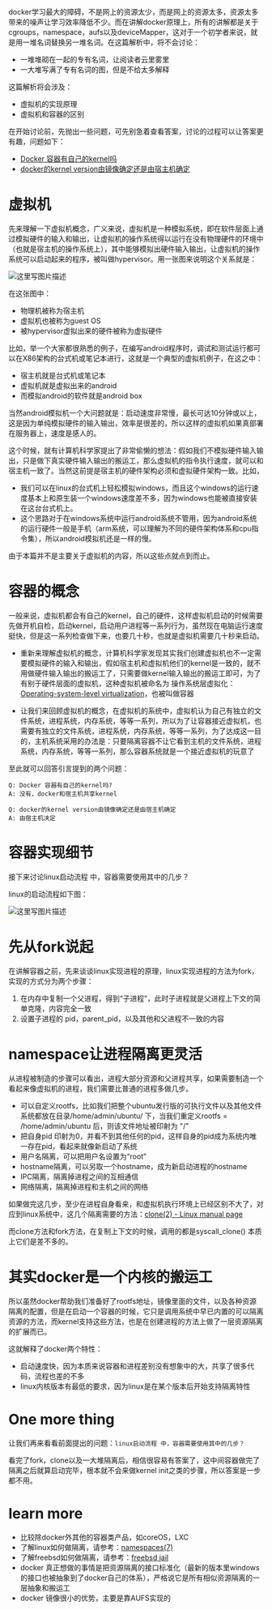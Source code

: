 
docker学习最大的障碍，不是网上的资源太少，而是网上的资源太多，资源太多带来的噪声让学习效率降低不少。而在讲解docker原理上，所有的讲解都是关于cgroups，namespace，aufs以及deviceMapper，这对于一个初学者来说，就是用一堆名词替换另一堆名词。在这篇解析中，将不会讨论：

* 一堆堆砌在一起的专有名词，让阅读者云里雾里
* 一大堆写满了专有名词的图，但是不给太多解释


这篇解析将会涉及：

* 虚拟机的实现原理
* 虚拟机和容器的区别

在开始讨论前，先抛出一些问题，可先别急着查看答案，讨论的过程可以让答案更有趣，问题如下：

* [Docker 容器有自己的kernel吗](https://superuser.com/questions/889472/docker-containers-have-their-own-kernel-or-not)
* [docker的kernel version由镜像确定还是由宿主机确定](https://groups.google.com/forum/#!topic/docker-user/IDz4iQ15t0A)


# 虚拟机

先来理解一下虚拟机概念，广义来说，虚拟机是一种模拟系统，即在软件层面上通过模拟硬件的输入和输出，让虚拟机的操作系统得以运行在没有物理硬件的环境中（也就是宿主机的操作系统上），其中能够模拟出硬件输入输出，让虚拟机的操作系统可以启动起来的程序，被叫做hypervisor。用一张图来说明这个关系就是：

![这里写图片描述](http://upload-images.jianshu.io/upload_images/1936544-0881e3358dc25942?imageMogr2/auto-orient/strip%7CimageView2/2/w/1240)

在这张图中：

* 物理机被称为宿主机
* 虚拟机也被称为guest OS
* 被hypervisor虚拟出来的硬件被称为虚拟硬件

比如，举一个大家都很熟悉的例子，在编写android程序时，调试和测试运行都可以在X86架构的台式机或笔记本进行，这就是一个典型的虚拟机例子，在这之中：

* 宿主机就是台式机或笔记本
* 虚拟机就是虚拟出来的android
* 而模拟android的软件就是android box

当然android模拟机一个大问题就是：启动速度非常慢，最长可达10分钟或以上，这是因为单纯模拟硬件的输入输出，效率是很差的，所以这样的虚拟机如果真部署在服务器上，速度是感人的。

这个时候，就有计算机科学家提出了非常偷懒的想法：假如我们不模拟硬件输入输出，只是做下真实硬件输入输出的搬运工，那么虚拟机的指令执行速度，就可以和宿主机一致了。当然这前提是宿主机的硬件架构必须和虚拟硬件架构一致。比如，

* 我们可以在linux的台式机上轻松模拟windows，而且这个windows的运行速度基本上和原生装一个windows速度差不多，因为windows也能被直接安装在这台台式机上。
* 这个思路对于在windows系统中运行android系统不管用，因为android系统的运行硬件一般是手机（arm系统，可以理解为不同的硬件架构体系和cpu指令集），所以android模拟机还是一样的慢。

由于本篇并不是主要关于虚拟机的内容，所以这些点就点到而止。

# 容器的概念

一般来说，虚拟机都会有自己的kernel，自己的硬件，这样虚拟机启动的时候需要先做开机自检，启动kernel，启动用户进程等一系列行为，虽然现在电脑运行速度挺快，但是这一系列检查做下来，也要几十秒，也就是虚拟机需要几十秒来启动。

* 重新来理解虚拟机的概念，计算机科学家发现其实我们创建虚拟机也不一定需要模拟硬件的输入和输出，假如宿主机和虚拟机他们的kernel是一致的，就不用做硬件输入输出的搬运工了，只需要做kernel输入输出的搬运工即可，为了有别于硬件层面的虚拟机，这种虚拟机被命名为 操作系统层虚拟化：[Operating-system-level virtualization](https://en.wikipedia.org/wiki/Operating-system-level_virtualization)，也被叫做容器

* 让我们来回顾虚拟机的概念，在虚拟机的系统中，虚拟机认为自己有独立的文件系统，进程系统，内存系统，等等一系列，所以为了让容器接近虚拟机，也需要有独立的文件系统，进程系统，内存系统，等等一系列，为了达成这一目的，主机系统采用的办法是：只要隔离容器不让它看到主机的文件系统，进程系统，内存系统，等等一系列，那么容器系统就是一个接近虚拟机的玩意了

至此就可以回答引言提到的两个问题：

```
Q: Docker 容器有自己的kernel吗?
A: 没有，docker和宿主机共享kernel

Q: docker的kernel version由镜像确定还是由宿主机确定
A: 由宿主机决定
```


# 容器实现细节
 
接下来讨论linux启动流程 中，容器需要使用其中的几步？

linux的启动流程如下图：

![这里写图片描述](http://upload-images.jianshu.io/upload_images/1936544-28b8e143e1d6310d?imageMogr2/auto-orient/strip%7CimageView2/2/w/1240)

# 先从fork说起

在讲解容器之前，先来谈谈linux实现进程的原理，linux实现进程的方法为fork，实现的方式分为两个步骤：

1. 在内存中复制一个父进程，得到“子进程”，此时子进程就是父进程上下文的简单克隆，内容完全一致
2. 设置子进程的 pid，parent_pid，以及其他和父进程不一致的内容

# namespace让进程隔离更灵活

从进程被制造的步骤可以看出，进程大部分资源和父进程共享，如果需要制造一个看起来像虚拟机的进程，我们需要比普通的进程多做几步。

* 可以自定义rootfs，比如我们把整个ubuntu发行版的可执行文件以及其他文件系统都放在目录/home/admin/ubuntu/ 下，当我们重定义rootfs = /home/admin/ubuntu 后，则该文件地址被印射为 "/"
* 把自身pid 印射为0，并看不到其他任何的pid，这样自身的pid成为系统内唯一存在pid，看起来就像新启动了系统
* 用户名隔离，可以把用户名设置为“root”
*  hostname隔离，可以另取一个hostname，成为新启动进程的hostname
* IPC隔离，隔离掉进程之间的互相通信
* 网络隔离，隔离掉进程和主机之间的网络

如果做完这几步，至少在进程自身看来，和虚拟机执行环境上已经区别不大了，对应到linux系统中，这几个隔离需要的方法：[clone(2) - Linux manual page](http://man7.org/linux/man-pages/man2/clone.2.html)

而clone方法和fork方法，在复制上下文的时候，调用的都是syscall_clone() 本质上它们是差不多的。

# 其实docker是一个内核的搬运工

所以虽然docker帮助我们准备好了rootfs地址，镜像里面的文件，以及各种资源隔离的配置，但是在启动一个容器的时候，它只是调用系统中早已内置的可以隔离资源的方法，而kernel支持这些方法，也是在创建进程的方法上做了一层资源隔离的扩展而已。

这就解释了docker两个特性：

* 启动速度快，因为本质来说容器和进程差别没有想象中的大，共享了很多代码，流程也差的不多
* linux内核版本有最低的要求，因为linux是在某个版本后开始支持隔离特性


# One more thing

让我们再来看看前面提出的问题：```linux启动流程 中，容器需要使用其中的几步？```

看完了fork，clone以及一大堆隔离后，相信很容易有答案了，这中间容器做完了隔离之后就算启动完毕，根本就不会来做kernel init之类的步骤，所以答案是一步都不用。

# learn more

* 比较除docker外其他的容器类产品，如coreOS，LXC
* 了解linux如何做隔离，请参考：[namespaces(7)](http://man7.org/linux/man-pages/man7/namespaces.7.html)
* 了解freebsd如何做隔离，请参考：[freebsd jail](https://www.freebsd.org/doc/handbook/jails.html)
* docker 真正想做的事情是把资源隔离的接口标准化（最新的版本里windows的接口也被抽象到了docker自己的体系），严格说它是所有相似资源隔离的一层抽象和搬运工
* docker 镜像很小的优势，主要是靠AUFS实现的
